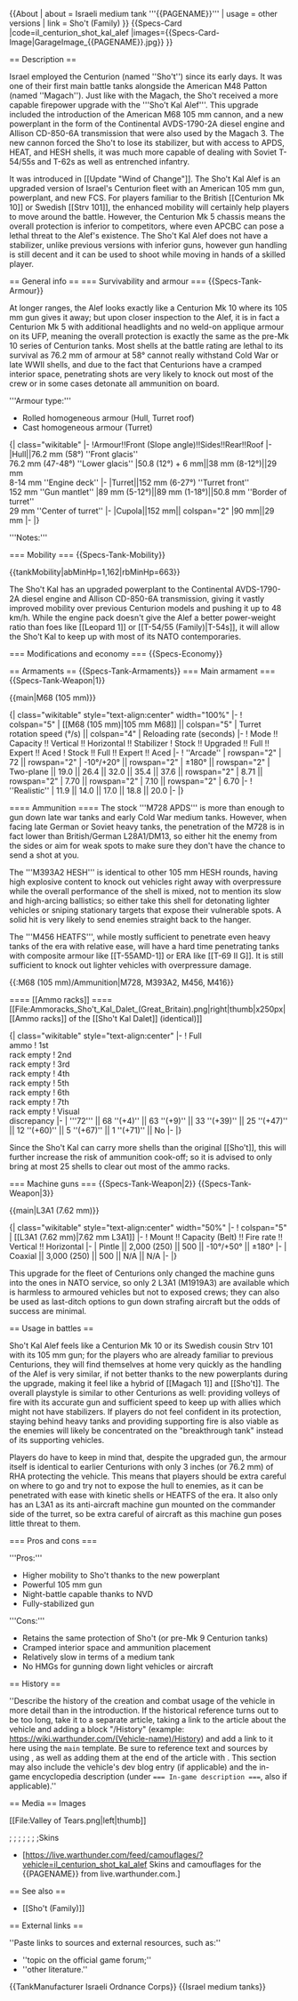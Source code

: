 {{About
| about = Israeli medium tank '''{{PAGENAME}}'''
| usage = other versions
| link = Sho't (Family)
}}
{{Specs-Card
|code=il_centurion_shot_kal_alef
|images={{Specs-Card-Image|GarageImage_{{PAGENAME}}.jpg}}
}}

== Description ==
<!-- ''In the description, the first part should be about the history of the creation and combat usage of the vehicle, as well as its key features. In the second part, tell the reader about the ground vehicle in the game. Insert a screenshot of the vehicle, so that if the novice player does not remember the vehicle by name, he will immediately understand what kind of vehicle the article is talking about.'' -->
Israel employed the Centurion (named ''Sho't'') since its early days. It was one of their first main battle tanks alongside the American M48 Patton (named ''Magach''). Just like with the Magach, the Sho't received a more capable firepower upgrade with the '''Sho't Kal Alef'''. This upgrade included the introduction of the American M68 105 mm cannon, and a new powerplant in the form of the Continental AVDS-1790-2A diesel engine and Allison CD-850-6A transmission that were also used by the Magach 3. The new cannon forced the Sho't to lose its stabilizer, but with access to APDS, HEAT, and HESH shells, it was much more capable of dealing with Soviet T-54/55s and T-62s as well as entrenched infantry.

It was introduced in [[Update "Wind of Change"]]. The Sho't Kal Alef is an upgraded version of Israel's Centurion fleet with an American 105 mm gun, powerplant, and new FCS. For players familiar to the British [[Centurion Mk 10]] or Swedish [[Strv 101]], the enhanced mobility will certainly help players to move around the battle. However, the Centurion Mk 5 chassis means the overall protection is inferior to competitors, where even APCBC can pose a lethal threat to the Alef's existence. The Sho't Kal Alef does not have a stabilizer, unlike previous versions with inferior guns, however gun handling is still decent and it can be used to shoot while moving in hands of a skilled player.

== General info ==
=== Survivability and armour ===
{{Specs-Tank-Armour}}
<!-- ''Describe armour protection. Note the most well protected and key weak areas. Appreciate the layout of modules as well as the number and location of crew members. Is the level of armour protection sufficient, is the placement of modules helpful for survival in combat? If necessary use a visual template to indicate the most secure and weak zones of the armour.'' -->
At longer ranges, the Alef looks exactly like a Centurion Mk 10 where its 105 mm gun gives it away; but upon closer inspection to the Alef, it is in fact a Centurion Mk 5 with additional headlights and no weld-on applique armour on its UFP, meaning the overall protection is exactly the same as the pre-Mk 10 series of Centurion tanks. Most shells at the battle rating are lethal to its survival as 76.2 mm of armour at 58° cannot really withstand Cold War or late WWII shells, and due to the fact that Centurions have a cramped interior space, penetrating shots are very likely to knock out most of the crew or in some cases detonate all ammunition on board.

'''Armour type:'''

* Rolled homogeneous armour (Hull, Turret roof)
* Cast homogeneous armour (Turret)

{| class="wikitable"
|-
!Armour!!Front (Slope angle)!!Sides!!Rear!!Roof
|-
|Hull||76.2 mm (58°) ''Front glacis''<br>76.2 mm (47-48°) ''Lower glacis''
|50.8 (12°) + 6 mm||38 mm (8-12°)||29 mm<br>8-14 mm ''Engine deck''
|-
|Turret||152 mm (6-27°) ''Turret front''<br>152 mm ''Gun mantlet''
|89 mm (5-12°)||89 mm (1-18°)||50.8 mm ''Border of turret''<br>29 mm ''Center of turret''
|-
|Cupola||152 mm|| colspan="2" |90 mm||29 mm
|-
|}

'''Notes:''' <!-- Any additional notes which the user needs to be aware of -->
<!-- Example: * Suspension wheels are 20 mm thick, tracks are 30 mm thick, and torsion bars are 60 mm thick. -->

=== Mobility ===
{{Specs-Tank-Mobility}}
<!-- ''Write about the mobility of the ground vehicle. Estimate the specific power and manoeuvrability, as well as the maximum speed forwards and backwards.'' -->

{{tankMobility|abMinHp=1,162|rbMinHp=663}}

The Sho't Kal has an upgraded powerplant to the Continental AVDS-1790-2A diesel engine and Allison CD-850-6A transmission, giving it vastly improved mobility over previous Centurion models and pushing it up to 48 km/h. While the engine pack doesn't give the Alef a better power-weight ratio than foes like [[Leopard 1]] or [[T-54/55 (Family)|T-54s]], it will allow the Sho't Kal to keep up with most of its NATO contemporaries.

=== Modifications and economy ===
{{Specs-Economy}}

== Armaments ==
{{Specs-Tank-Armaments}}
=== Main armament ===
{{Specs-Tank-Weapon|1}}
<!-- ''Give the reader information about the characteristics of the main gun. Assess its effectiveness in a battle based on the reloading speed, ballistics and the power of shells. Do not forget about the flexibility of the fire, that is how quickly the cannon can be aimed at the target, open fire on it and aim at another enemy. Add a link to the main article on the gun: <code><nowiki>{{main|Name of the weapon}}</nowiki></code>. Describe in general terms the ammunition available for the main gun. Give advice on how to use them and how to fill the ammunition storage.'' -->
{{main|M68 (105 mm)}}

{| class="wikitable" style="text-align:center" width="100%"
|-
! colspan="5" | [[M68 (105 mm)|105 mm M68]] || colspan="5" | Turret rotation speed (°/s) || colspan="4" | Reloading rate (seconds)
|-
! Mode !! Capacity !! Vertical !! Horizontal !! Stabilizer
! Stock !! Upgraded !! Full !! Expert !! Aced
! Stock !! Full !! Expert !! Aced
|-
! ''Arcade''
| rowspan="2" | 72 || rowspan="2" | -10°/+20° || rowspan="2" | ±180° || rowspan="2" | Two-plane || 19.0 || 26.4 || 32.0 || 35.4 || 37.6 || rowspan="2" | 8.71 || rowspan="2" | 7.70 || rowspan="2" | 7.10 || rowspan="2" | 6.70
|-
! ''Realistic''
| 11.9 || 14.0 || 17.0 || 18.8 || 20.0
|-
|}

==== Ammunition ====
The stock '''M728 APDS''' is more than enough to gun down late war tanks and early Cold War medium tanks. However, when facing late German or Soviet heavy tanks, the penetration of the M728 is in fact lower than British/German L28A1/DM13, so either hit the enemy from the sides or aim for weak spots to make sure they don't have the chance to send a shot at you.

The '''M393A2 HESH''' is identical to other 105 mm HESH rounds, having high explosive content to knock out vehicles right away with overpressure while the overall performance of the shell is mixed, not to mention its slow and high-arcing ballistics; so either take this shell for detonating lighter vehicles or sniping stationary targets that expose their vulnerable spots. A solid hit is very likely to send enemies straight back to the hanger.

The '''M456 HEATFS''', while mostly sufficient to penetrate even heavy tanks of the era with relative ease, will have a hard time penetrating tanks with composite armour like [[T-55AMD-1]] or ERA like [[T-69 II G]]. It is still sufficient to knock out lighter vehicles with overpressure damage.

{{:M68 (105 mm)/Ammunition|M728, M393A2, M456, M416}}

==== [[Ammo racks]] ====
[[File:Ammoracks_Sho't_Kal_Dalet_(Great_Britain).png|right|thumb|x250px|[[Ammo racks]] of the [[Sho't Kal Dalet]] (identical)]]
<!-- '''Last updated: 2.17.0.42''' -->
{| class="wikitable" style="text-align:center"
|-
! Full<br>ammo
! 1st<br>rack empty
! 2nd<br>rack empty
! 3rd<br>rack empty
! 4th<br>rack empty
! 5th<br>rack empty
! 6th<br>rack empty
! 7th<br>rack empty
! Visual<br>discrepancy
|-
| '''72''' || 68&nbsp;''(+4)'' || 63&nbsp;''(+9)'' || 33&nbsp;''(+39)'' || 25&nbsp;''(+47)'' || 12&nbsp;''(+60)'' || 5&nbsp;''(+67)'' || 1&nbsp;''(+71)'' || No
|-
|}

Since the Sho't Kal can carry more shells than the original [[Sho't]], this will further increase the risk of ammunition cook-off; so it is advised to only bring at most 25 shells to clear out most of the ammo racks.

=== Machine guns ===
{{Specs-Tank-Weapon|2}}
{{Specs-Tank-Weapon|3}}
<!-- ''Offensive and anti-aircraft machine guns not only allow you to fight some aircraft but also are effective against lightly armoured vehicles. Evaluate machine guns and give recommendations on its use.'' -->
{{main|L3A1 (7.62 mm)}}

{| class="wikitable" style="text-align:center" width="50%"
|-
! colspan="5" | [[L3A1 (7.62 mm)|7.62 mm L3A1]]
|-
! Mount !! Capacity (Belt) !! Fire rate !! Vertical !! Horizontal
|-
| Pintle || 2,000 (250) || 500 || -10°/+50° || ±180°
|-
| Coaxial || 3,000 (250) || 500 || N/A || N/A
|-
|}

This upgrade for the fleet of Centurions only changed the machine guns into the ones in NATO service, so only 2 L3A1 (M1919A3) are available which is harmless to armoured vehicles but not to exposed crews; they can also be used as last-ditch options to gun down strafing aircraft but the odds of success are minimal.

== Usage in battles ==
<!-- ''Describe the tactics of playing in the vehicle, the features of using vehicles in the team and advice on tactics. Refrain from creating a "guide" - do not impose a single point of view but instead give the reader food for thought. Describe the most dangerous enemies and give recommendations on fighting them. If necessary, note the specifics of the game in different modes (AB, RB, SB).'' -->
Sho't Kal Alef feels like a Centurion Mk 10 or its Swedish cousin Strv 101 with its 105 mm gun; for the players who are already familiar to previous Centurions, they will find themselves at home very quickly as the handling of the Alef is very similar, if not better thanks to the new powerplants during the upgrade, making it feel like a hybrid of [[Magach 1]] and [[Sho't]]. The overall playstyle is similar to other Centurions as well: providing volleys of fire with its accurate gun and sufficient speed to keep up with allies which might not have stabilizers. If players do not feel confident in its protection, staying behind heavy tanks and providing supporting fire is also viable as the enemies will likely be concentrated on the "breakthrough tank" instead of its supporting vehicles.

Players do have to keep in mind that, despite the upgraded gun, the armour itself is identical to earlier Centurions with only 3 inches (or 76.2 mm) of RHA protecting the vehicle. This means that players should be extra careful on where to go and try not to expose the hull to enemies, as it can be penetrated with ease with kinetic shells or HEATFS of the era. It also only has an L3A1 as its anti-aircraft machine gun mounted on the commander side of the turret, so be extra careful of aircraft as this machine gun poses little threat to them.

=== Pros and cons ===
<!-- ''Summarise and briefly evaluate the vehicle in terms of its characteristics and combat effectiveness. Mark its pros and cons in a bulleted list. Try not to use more than 6 points for each of the characteristics. Avoid using categorical definitions such as "bad", "good" and the like - use substitutions with softer forms such as "inadequate" and "effective".'' -->

'''Pros:'''

* Higher mobility to Sho't thanks to the new powerplant
* Powerful 105 mm gun
* Night-battle capable thanks to NVD
* Fully-stabilized gun

'''Cons:'''

* Retains the same protection of Sho't (or pre-Mk 9 Centurion tanks)
* Cramped interior space and ammunition placement
* Relatively slow in terms of a medium tank
* No HMGs for gunning down light vehicles or aircraft

== History ==
<!-- ''Describe the history of the creation and combat usage of the vehicle in more detail than in the introduction. If the historical reference turns out to be too long, take it to a separate article, taking a link to the article about the vehicle and adding a block "/History" (example: <nowiki>https://wiki.warthunder.com/(Vehicle-name)/History</nowiki>) and add a link to it here using the <code>main</code> template. Be sure to reference text and sources by using <code><nowiki><ref></ref></nowiki></code>, as well as adding them at the end of the article with <code><nowiki><references /></nowiki></code>. This section may also include the vehicle's dev blog entry (if applicable) and the in-game encyclopedia description (under <code><nowiki>=== In-game description ===</nowiki></code>, also if applicable).'' -->
''Describe the history of the creation and combat usage of the vehicle in more detail than in the introduction. If the historical reference turns out to be too long, take it to a separate article, taking a link to the article about the vehicle and adding a block "/History" (example: <nowiki>https://wiki.warthunder.com/(Vehicle-name)/History</nowiki>) and add a link to it here using the <code>main</code> template. Be sure to reference text and sources by using <code><nowiki><ref></ref></nowiki></code>, as well as adding them at the end of the article with <code><nowiki><references /></nowiki></code>. This section may also include the vehicle's dev blog entry (if applicable) and the in-game encyclopedia description (under <code><nowiki>=== In-game description ===</nowiki></code>, also if applicable).''

== Media ==
Images<!-- ''Excellent additions to the article would be video guides, screenshots from the game, and photos.'' -->

[[File:Valley of Tears.png|left|thumb]]

;
;
;
;
;
;
;Skins

* [https://live.warthunder.com/feed/camouflages/?vehicle=il_centurion_shot_kal_alef Skins and camouflages for the {{PAGENAME}} from live.warthunder.com.]

== See also ==
<!-- ''Links to the articles on the War Thunder Wiki that you think will be useful for the reader, for example:''
* ''reference to the series of the vehicles;''
* ''links to approximate analogues of other nations and research trees.'' -->
* [[Sho't (Family)]]

== External links ==
<!-- ''Paste links to sources and external resources, such as:''
* ''topic on the official game forum;''
* ''other literature.'' -->
''Paste links to sources and external resources, such as:''

* ''topic on the official game forum;''
* ''other literature.''

{{TankManufacturer Israeli Ordnance Corps}}
{{Israel medium tanks}}